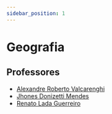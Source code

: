 ```yaml
---
sidebar_position: 1
---
```


# Geografia

## Professores

- [Alexandre Roberto Valcarenghi](alexandre_roberto_valcarenghi)
- [Jhones Donizetti Mendes](jhones_donizetti_mendes)
- [Renato Lada Guerreiro](renato_lada_guerreiro)
